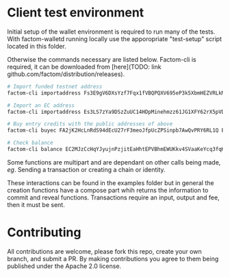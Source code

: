 # Client test environment

Initial setup of the wallet environment is required to run many of the tests.
With factom-walletd running locally use the apporopriate "test-setup" script located in this folder.

Otherwise the commands necessary are listed below. Factom-cli is required, it can be downloaded from [here](TODO: link github.com/factom/distribution/releases).


```bash
# Import funded testnet address
factom-cli importaddress Fs3E9gV6DXsYzf7Fqx1fVBQPQXV695eP3k5XbmHEZVRLkMdD9qCK

# Import an EC address
factom-cli importaddress Es3LS7zYa9DSzZuUC14HDpMinehmzz61JG1XFY62rX5pVDenH8Pk

# Buy entry credits with the public addresses of above
factom-cli buyec FA2jK2HcLnRdS94dEcU27rF3meoJfpUcZPSinpb7AwQvPRY6RL1Q EC2MJzCcHqYJyujnPzjitEaHhtEPVBhmEWUKkv4SVaaKeYcq3fqK 100000

# Check balance
factom-cli balance EC2MJzCcHqYJyujnPzjitEaHhtEPVBhmEWUKkv4SVaaKeYcq3fqK
```
Some functions are multipart and are dependant on other calls being made, *eg*. 
Sending a transaction or creating a chain or identity. 

These interactions can be found in the examples folder but in general the creation functions have a compose part whih returns the information to commit and reveal functions. Transactions require an input, output and fee, then it must be sent.

# Contributing

All contributions are welcome, please fork this repo, create your own branch, and submit a PR. 
By making contributions you agree to them being published under the Apache 2.0 license.




